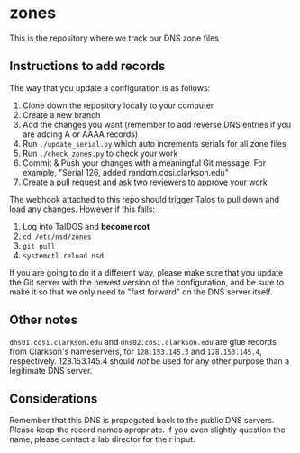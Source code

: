 # zones

This is the repository where we track our DNS zone files

## Instructions to add records

The way that you update a configuration is as follows:

1. Clone down the repository locally to your computer
2. Create a new branch 
2. Add the changes you want (remember to add reverse DNS entries if you are adding A or AAAA records)
3. Run `./update_serial.py` which auto increments serials for all zone files
4. Run `./check_zones.py` to check your work
5. Commit & Push your changes with a meaningful Git message. For example, "Serial 126, added random.cosi.clarkson.edu"
6. Create a pull request and ask two reviewers to approve your work

The webhook attached to this repo should trigger Talos to pull down and load any changes. However if this fails:

1. Log into TalDOS and **become root**
2. `cd /etc/nsd/zones`
3. `git pull`
4. `systemctl reload nsd`

If you are going to do it a different way, please make sure that you update the Git server with the newest version of the configuration, and be sure to make it so that we only need to "fast forward" on the DNS server itself.

## Other notes

`dns01.cosi.clarkson.edu` and `dns02.cosi.clarkson.edu` are glue records from Clarkson's nameservers, for `128.153.145.3` and `128.153.145.4`, respectively. 128.153.145.4 should *not* be used for any other purpose than a legitimate DNS server.

## Considerations

Remember that this DNS is propogated back to the public DNS servers. Please keep the record names apropriate. If you even slightly question the name, please contact a lab director for their input.
